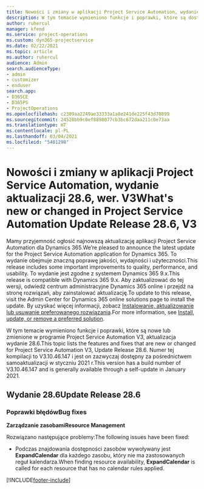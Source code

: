 ```yaml
---
title: Nowości i zmiany w aplikacji Project Service Automation, wydanie 28.6, poprawka, wer. V3
description: W tym temacie wymieniono funkcje i poprawki, które są dostępne w aktualizacji Project Service Automation, wydanie 28.6, poprawka, wersja V3.
author: ruhercul
manager: kfend
ms.service: project-operations
ms.custom: dyn365-projectservice
ms.date: 02/22/2021
ms.topic: article
ms.author: ruhercul
audience: Admin
search.audienceType:
- admin
- customizer
- enduser
search.app:
- D365CE
- D365PS
- ProjectOperations
ms.openlocfilehash: c2389aa2249ae33333a1a8e241de225f43d70899
ms.sourcegitcommit: 24528bb9c0ef8898077cb3bc672daa211c0e73aa
ms.translationtype: HT
ms.contentlocale: pl-PL
ms.lasthandoff: 03/04/2021
ms.locfileid: "5481298"
---
```

# <a name="whats-new-or-changed-in-project-service-automation-update-release-286-v3"></a><span data-ttu-id="1e8bc-103">Nowości i zmiany w aplikacji Project Service Automation, wydanie aktualizacji 28.6, wer. V3</span><span class="sxs-lookup"><span data-stu-id="1e8bc-103">What's new or changed in Project Service Automation Update Release 28.6, V3</span></span>

<span data-ttu-id="1e8bc-104">Mamy przyjemność ogłosić najnowszą aktualizację aplikacji Project Service Automation dla Dynamics 365.</span><span class="sxs-lookup"><span data-stu-id="1e8bc-104">We’re pleased to announce the latest update for the Project Service Automation application for Dynamics 365.</span></span> <span data-ttu-id="1e8bc-105">To wydanie obejmuje znaczną poprawę jakości, wydajności i użyteczności.</span><span class="sxs-lookup"><span data-stu-id="1e8bc-105">This release includes some important improvements to quality, performance, and usability.</span></span> <span data-ttu-id="1e8bc-106">To wydanie jest zgodne z systemem Dynamics 365 9.x.</span><span class="sxs-lookup"><span data-stu-id="1e8bc-106">This release is compatible with Dynamics 365 9.x.</span></span> <span data-ttu-id="1e8bc-107">Aby zaktualizować do tej wersji, odwiedź centrum administracyjne Dynamics 365 online i przejdź na stronę rozwiązań, aby zainstalować aktualizację.</span><span class="sxs-lookup"><span data-stu-id="1e8bc-107">To update to this release, visit the Admin Center for Dynamics 365 online solutions page to install the update.</span></span> <span data-ttu-id="1e8bc-108">By uzyskać więcej informacji, zobacz [Instalowanie, aktualizowanie lub usuwanie preferowanego rozwiązania](https://docs.microsoft.com/power-platform/admin/install-remove-preferred-solution).</span><span class="sxs-lookup"><span data-stu-id="1e8bc-108">For more information, see [Install, update, or remove a preferred solution](https://docs.microsoft.com/power-platform/admin/install-remove-preferred-solution).</span></span>

<span data-ttu-id="1e8bc-109">W tym temacie wymieniono funkcje i poprawki, które są nowe lub zmienione w programie Project Service Automation V3, aktualizacja wydanie 28.6.</span><span class="sxs-lookup"><span data-stu-id="1e8bc-109">This topic lists the features and fixes that are new or changed for Project Service Automation V3, Update Release 28.6.</span></span> <span data-ttu-id="1e8bc-110">Numer tej kompilacji to V3.10.46.147 i jest on zazwyczaj dostępny za pośrednictwem samoaktualizacji w styczniu 2021 r.</span><span class="sxs-lookup"><span data-stu-id="1e8bc-110">This version has a build number of V3.10.46.147 and is generally available through a self-update in January 2021.</span></span>

## <a name="update-release-286"></a><span data-ttu-id="1e8bc-111">Wydanie 28.6</span><span class="sxs-lookup"><span data-stu-id="1e8bc-111">Update Release 28.6</span></span>

### <a name="bug-fixes"></a><span data-ttu-id="1e8bc-112">Poprawki błędów</span><span class="sxs-lookup"><span data-stu-id="1e8bc-112">Bug fixes</span></span>


<span data-ttu-id="1e8bc-113">**Zarządzanie zasobami**</span><span class="sxs-lookup"><span data-stu-id="1e8bc-113">**Resource Management**</span></span>

<span data-ttu-id="1e8bc-114">Rozwiązano następujące problemy:</span><span class="sxs-lookup"><span data-stu-id="1e8bc-114">The following issues have been fixed:</span></span>

- <span data-ttu-id="1e8bc-115">Podczas znajdowania dostępności zasobów wywoływany jest **ExpandCalendar** dla każdego zasobu, który nie ma zastosowanych reguł kalendarza.</span><span class="sxs-lookup"><span data-stu-id="1e8bc-115">When finding resource availability, **ExpandCalendar** is called for each resource that has no calendar rules applied.</span></span>


[!INCLUDE[footer-include](../includes/footer-banner.md)]
